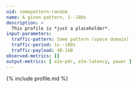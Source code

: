 ```yaml
---
uid: somepattern-random
name: A given pattern, 1--180s
description: >
  This profile is *just a placeholder*.
input-parameters:
  traffic-pattern: Some pattern (space domain)
  traffic-period: 1s--180s
  traffic-payload: 4B-1kB
observed-metrics: []
output-metrics: [ e2e-pdr, e2e-latency, power ]
---
```


{% include profile.md %}
